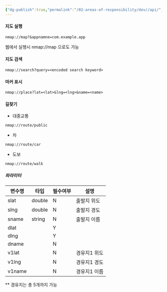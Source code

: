 ```yaml
---
{"dg-publish":true,"permalink":"/02-areas-of-responsibility/dev//api/","tags":["map","api","naver","dev"],"noteIcon":""}
---
```


#### 지도 실행
```
nmap://map?&appnamne=com.example.app
```
웹에서 실행시 nmap://map 으로도 가능
#### 지도 검색
```
nmap://search?query=<encoded search keyword>
```
#### 마커 표시
```
nmap://place?lat=<lat>&lng=<lng>&name=<name>
```
#### 길찾기
- 대중교통
```
nmap://route/public
```
- 차
```
nmap://route/car
```
- 도보
```
nmap://route/walk
```
##### 파라미터
| 변수명 | 타입   | 필수여부 | 설명         |
| ------ | ------ | -------- | ------------ |
| slat   | double | N        | 출발지 위도  |
| slng   | double | N        | 출발지 경도  |
| sname  | string | N        | 출발지 이름  |
| dlat   |        | Y        |              |
| dlng   |        | Y        |              |
| dname  |        | N        |              |
| v1lat  |        | N        | 경유지1 위도 |
| v1lng  |        | N        | 경유지1 경도 |
| v1name |        | N        | 경유지1 이름 |
** 경유지는 총 5개까지 가능


